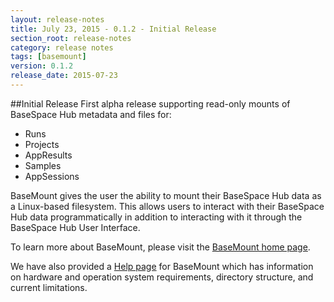 ```yaml
---
layout: release-notes
title: July 23, 2015 - 0.1.2 - Initial Release
section_root: release-notes
category: release notes
tags: [basemount]
version: 0.1.2
release_date: 2015-07-23
---
```


##Initial Release
First alpha release supporting read-only mounts of BaseSpace Hub metadata and files for:

-  Runs
-  Projects
-  AppResults
-  Samples
-  AppSessions

BaseMount gives the user the ability to mount their BaseSpace Hub data as a Linux-based filesystem.  This allows users to interact with their BaseSpace Hub data programmatically in addition to interacting with it through the BaseSpace Hub User Interface.  

To learn more about BaseMount, please visit the [BaseMount home page](https://basemount.basespace.illumina.com/).

We have also provided a [Help page](https://help.basespace.illumina.com/articles/descriptive/introduction-to-basemount/) for BaseMount which has information on hardware and operation system requirements, directory structure, and current limitations.
